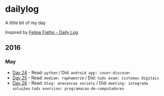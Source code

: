 # dailylog

A little bit of my day

Inspired by [Felipe Fialho - Daily Log](https://github.com/LFeh/dailylog)

## 2016

### May

- [Day 24](/log/2016-05-24.md) - Read: `python` / Did: `android app: cover-discover`
- [Day 25](/log/2016-05-25.md) - Read: `medium: raphamorim` / Did: `tads exam: sistemas digitais`
- [Day 26](/log/2016-05-26.md) - Read: `blog: anasancao society` / Did: `meeting: integrada soluções` `tads exercise: programacao-de-computadores`
